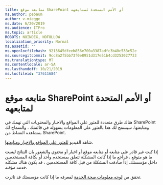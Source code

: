 ```yaml
---
title: متابعه موقع SharePoint أو الأمم المتحدة لمتابعهه
ms.author: pebaum
author: v-miegge
ms.date: 6/20/2019
ms.audience: ITPro
ms.topic: article
ROBOTS: NOINDEX, NOFOLLOW
localization_priority: Normal
ms.assetid: ''
ms.openlocfilehash: 9213645dfeeb856e700a3387adfc3b40c538c52e
ms.sourcegitcommit: 9cc8a2f5bb73f0e8951d317e51b4cd3253027733
ms.translationtype: MT
ms.contentlocale: ar-SA
ms.lasthandoff: 10/21/2019
ms.locfileid: "37611684"
---
```

# <a name="follow-or-un-follow-a-sharepoint-site"></a>متابعه موقع SharePoint أو الأمم المتحدة لمتابعهه

هناك طرق متعددة للعثور علي المواقع والاخبار والمحتويات التي تهمك في SharePoint ومتابعتها. سيسمح لك هذا بالعثور علي المعلومات بسهوله في قائمتك ، والسماح لك بمشاهده النشاط من SharePoint.

شاهد الفيديو [للعثور علي المواقع والاخبار ومتابعتها](https://support.office.com/article/Video-Find-and-follow-sites-news-and-content-4411e38f-9bc5-4ecc-bd33-3dbe939ac84c).

إذا كنت غير قادر علي متابعه أو متابعه موقع أو اخبار أو محتوي والشعور بان النتائج ليست ما هو متوقع ، فراجع ما إذا كانت المشكلة تتعلق بمستخدم واحد أو بكافة المستخدمين داخل مؤسستك. إذا صادفت المشكلة من قبل كافة المستخدمين ، قد يكون هناك مشكله خدمه مؤقته.

تحقق من [لوحه معلومات صحة الخدمة](https://admin.microsoft.com/AdminPortal/Home#/servicehealth) لمعرفه ما إذا كانت مؤسستك قد تاثرت.

